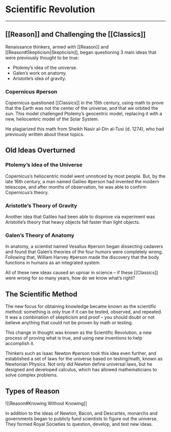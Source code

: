 # Scientific Revolution
---

## [[Reason]] and Challenging the [[Classics]]
Renaissance thinkers, armed with [[Reason]] and [[Reason#Skepticism|Skepticism]], began questioning 3 main ideas that were previously thought to be true:
- Ptolemy’s idea of the universe.
- Galen’s work on anatomy.
- Aristotle’s idea of gravity.

### Copernicus #person
Copernicus questioned [[Classics]] in the 15th century, using math to prove that the Earth was not the center of the universe, and that we orbited the sun. This model challenged Ptolemy’s geocentric model, replacing it with a new, heliocentric model of the Solar System.

He plagiarized this math from Sheikh Nasir al-Din al-Tusi (d. 1274), who had previously written about these topics.

## Old Ideas Overturned

### Ptolemy’s Idea of the Universe
Copernicus’s heliocentric model went unnoticed by most people. But, by the late 16th century, a man named Galileo #person had invented the modern telescope, and after months of observation, he was able to confirm Copernicus’s theory.

### Aristotle’s Theory of Gravity
Another idea that Galileo had been able to disprove via experiment was Aristotle’s theory that heavy objects fall faster than light objects.

### Galen’s Theory of Anatomy
In anatomy, a scientist named Vesalius #person began dissecting cadavers and found that Galen’s theories of the four humors were completely wrong. Following that, William Harvey #person made the discovery that the body functions in humans as an integrated system.

All of these new ideas caused an uproar in science – if these [[Classics]] were wrong for so many years, how do we know what’s right?

## The Scientific Method
The new focus for obtaining knowledge became known as the scientific method: something is only true if it can be tested, observed, and repeated. It was a combination of skepticism and proof – you should doubt or not believe anything that could not be proven by math or testing.

This change in thought was known as the Scientific Revolution, a new process of proving what is true, and using new inventions to help accomplish it.

Thinkers such as Isaac Newton #person took this idea even further, and established a set of laws for the universe based on testing/math, known as Newtonian Physics. Not only did Newton define universal laws, but he designed and developed calculus, which has allowed mathematicians to solve complex problems.

## Types of Reason

![[Reason#Knowing Without Knowing]]

In addition to the ideas of Newton, Bacon, and Descartes, monarchs and governments began to publicly fund scientists to figure out the universe. They formed Royal Societies to question, develop, and test new ideas.